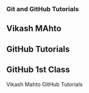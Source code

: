 ### Git and GitHub Tutorials

## Vikash MAhto
## GitHub Tutorials
## GitHub 1st Class
Vikash Mahto GitHub Tutorials
